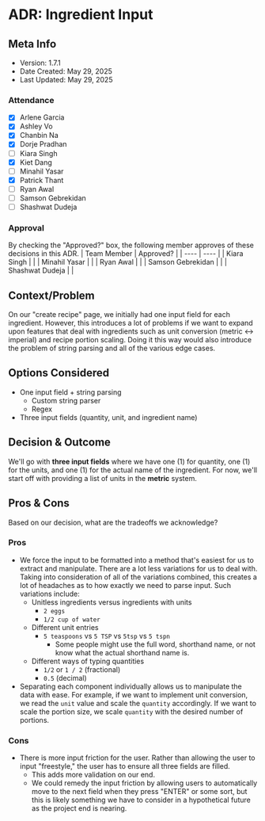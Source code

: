 # ADR: Ingredient Input
## Meta Info
- Version: 1.7.1
- Date Created: May 29, 2025
- Last Updated: May 29, 2025

### Attendance
- [X] Arlene Garcia
- [X] Ashley Vo
- [X] Chanbin Na
- [X] Dorje Pradhan
- [ ] Kiara Singh
- [X] Kiet Dang
- [ ] Minahil Yasar
- [X] Patrick Thant
- [ ] Ryan Awal
- [ ] Samson Gebrekidan
- [ ] Shashwat Dudeja

### Approval
By checking the "Approved?" box, the following member approves of these decisions in this ADR.
| Team Member       | Approved? |
| ----              | ---- | 
| Kiara Singh       |  |
| Minahil Yasar     |  |
| Ryan Awal         |  |
| Samson Gebrekidan |  |
| Shashwat Dudeja   |  |

## Context/Problem
On our "create recipe" page, we initially had one input field for each ingredient. However, this introduces a lot of problems if we want to expand upon features that deal with ingredients such as unit conversion (metric <-> imperial) and recipe portion scaling. Doing it this way would also introduce the problem of string parsing and all of the various edge cases.

## Options Considered
- One input field + string parsing
  - Custom string parser
  - Regex
- Three input fields (quantity, unit, and ingredient name)

## Decision & Outcome
We'll go with **three input fields** where we have one (1) for quantity, one (1) for the units, and one (1) for the actual name of the ingredient. For now, we'll start off with providing a list of units in the **metric** system.

## Pros & Cons
Based on our decision, what are the tradeoffs we acknowledge?

### Pros
- We force the input to be formatted into a method that's easiest for us to extract and manipulate. There are a lot less variations for us to deal with. Taking into consideration of all of the variations combined, this creates a lot of headaches as to how exactly we need to parse input. Such variations include:
  - Unitless ingredients versus ingredients with units
    - `2 eggs`
    - `1/2 cup of water`
  - Different unit entries
    - `5 teaspoons` vs `5 TSP` vs `5tsp` vs `5 tspn`
      - Some people might use the full word, shorthand name, or not know what the actual shorthand name is. 
  - Different ways of typing quantities
    - `1/2` or `1 / 2` (fractional)
    - `0.5` (decimal) 
- Separating each component individually allows us to manipulate the data with ease. For example, if we want to implement unit conversion, we read the `unit` value and scale the `quantity` accordingly. If we want to scale the portion size, we scale `quantity` with the desired number of portions.

### Cons
- There is more input friction for the user. Rather than allowing the user to input "freestyle," the user has to ensure all three fields are filled.
  - This adds more validation on our end.
  - We could remedy the input friction by allowing users to automatically move to the next field when they press "ENTER" or some sort, but this is likely something we have to consider in a hypothetical future as the project end is nearing.